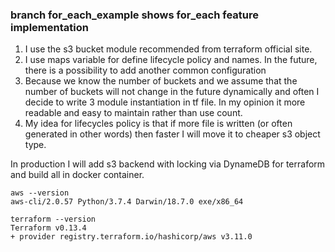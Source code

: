 ### branch for_each_example shows for_each feature implementation

1. I use the s3 bucket module recommended from terraform official site. 
2. I use maps variable for define lifecycle policy and names. In the future, there is a possibility to add another common configuration
3. Because we know the number of buckets and we assume that the number of buckets will not change in the future dynamically and often I decide to write 3 module instantiation in tf file. In my opinion it more readable and easy to maintain rather than use count.
4. My idea for lifecycles policy is that if more file is written (or often generated in other words) then faster I will move it to cheaper s3 object type.




In production I will add s3 backend with locking via DynameDB for terraform and build all in docker container. 



```
aws --version
aws-cli/2.0.57 Python/3.7.4 Darwin/18.7.0 exe/x86_64

terraform --version
Terraform v0.13.4
+ provider registry.terraform.io/hashicorp/aws v3.11.0
```
